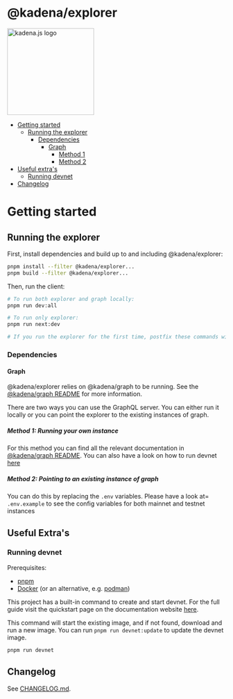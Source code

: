 <!-- genericHeader start -->

# @kadena/explorer

<picture>
  <source srcset="https://raw.githubusercontent.com/kadena-community/kadena.js/main/common/images/Kadena.JS_logo-white.png" media="(prefers-color-scheme: dark)"/>
  <img src="https://raw.githubusercontent.com/kadena-community/kadena.js/main/common/images/Kadena.JS_logo-black.png" width="200" alt="kadena.js logo" />
</picture>

<!-- genericHeader end -->

- [Getting started](#getting-started)
  - [Running the explorer](#running-the-explorer)
    - [Dependencies](#dependencies)
      - [Graph](#graph)
        - [Method 1](#method-1-running-your-own-instance)
        - [Method 2](#method-2-pointing-to-an-existing-instance-of-graph)
- [Useful extra's](#useful-extras)
  - [Running devnet](#running-devnet)
- [Changelog](#changelog)

# Getting started

## Running the explorer

First, install dependencies and build up to and including @kadena/explorer:

```sh
pnpm install --filter @kadena/explorer...
pnpm build --filter @kadena/explorer...
```

Then, run the client:

```sh
# To run both explorer and graph locally:
pnpm run dev:all

# To run only explorer:
pnpm run next:dev

# If you run the explorer for the first time, postfix these commands with :generate
```

### Dependencies

#### Graph

@kadena/explorer relies on @kadena/graph to be running. See the [@kadena/graph README][1] for more information.

There are two ways you can use the GraphQL server. You can either run it locally or you can point the explorer to the existing instances of graph.

##### Method 1: Running your own instance

For this method you can find all the relevant documentation in [@kadena/graph README][1]. You can also have a look on how to run devnet [here](#running-devnet)

##### Method 2: Pointing to an existing instance of graph

You can do this by replacing the `.env` variables. Please have a look at= `.env.example` to see the config variables for both mainnet and testnet instances

## Useful Extra's

### Running devnet

Prerequisites:

- [pnpm](https://pnpm.io/installation)
- [Docker](https://docs.docker.com/get-docker/) (or an alternative, e.g.
  [podman](https://podman.io/docs/installation))

This project has a built-in command to create and start devnet. For the full guide visit the quickstart page on the documentation website [here][2].

This command will start the existing image, and if not found, download and run a new image. You can run `pnpm run devnet:update` to update the devnet image.

```sh
pnpm run devnet
```

## Changelog

See [CHANGELOG.md](./CHANGELOG.md).

[1]: ../graph/README.md
[2]: https://docs.kadena.io/build/quickstart
